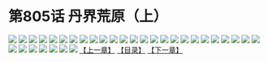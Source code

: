 # 第805话 丹界荒原（上）
![](https://mhpic.xiaomingtaiji.net/comic/D/斗破苍穹/第805话F1_262498/1.jpg-zymk.middle.webp)
![](https://mhpic.xiaomingtaiji.net/comic/D/斗破苍穹/第805话F1_262498/2.jpg-zymk.middle.webp)
![](https://mhpic.xiaomingtaiji.net/comic/D/斗破苍穹/第805话F1_262498/3.jpg-zymk.middle.webp)
![](https://mhpic.xiaomingtaiji.net/comic/D/斗破苍穹/第805话F1_262498/4.jpg-zymk.middle.webp)
![](https://mhpic.xiaomingtaiji.net/comic/D/斗破苍穹/第805话F1_262498/5.jpg-zymk.middle.webp)
![](https://mhpic.xiaomingtaiji.net/comic/D/斗破苍穹/第805话F1_262498/6.jpg-zymk.middle.webp)
![](https://mhpic.xiaomingtaiji.net/comic/D/斗破苍穹/第805话F1_262498/7.jpg-zymk.middle.webp)
![](https://mhpic.xiaomingtaiji.net/comic/D/斗破苍穹/第805话F1_262498/8.jpg-zymk.middle.webp)
![](https://mhpic.xiaomingtaiji.net/comic/D/斗破苍穹/第805话F1_262498/9.jpg-zymk.middle.webp)
![](https://mhpic.xiaomingtaiji.net/comic/D/斗破苍穹/第805话F1_262498/10.jpg-zymk.middle.webp)
![](https://mhpic.xiaomingtaiji.net/comic/D/斗破苍穹/第805话F1_262498/11.jpg-zymk.middle.webp)
![](https://mhpic.xiaomingtaiji.net/comic/D/斗破苍穹/第805话F1_262498/12.jpg-zymk.middle.webp)
![](https://mhpic.xiaomingtaiji.net/comic/D/斗破苍穹/第805话F1_262498/13.jpg-zymk.middle.webp)
![](https://mhpic.xiaomingtaiji.net/comic/D/斗破苍穹/第805话F1_262498/14.jpg-zymk.middle.webp)
![](https://mhpic.xiaomingtaiji.net/comic/D/斗破苍穹/第805话F1_262498/15.jpg-zymk.middle.webp)
![](https://mhpic.xiaomingtaiji.net/comic/D/斗破苍穹/第805话F1_262498/16.jpg-zymk.middle.webp)
![](https://mhpic.xiaomingtaiji.net/comic/D/斗破苍穹/第805话F1_262498/17.jpg-zymk.middle.webp)
![](https://mhpic.xiaomingtaiji.net/comic/D/斗破苍穹/第805话F1_262498/18.jpg-zymk.middle.webp)
![](https://mhpic.xiaomingtaiji.net/comic/D/斗破苍穹/第805话F1_262498/19.jpg-zymk.middle.webp)
![](https://mhpic.xiaomingtaiji.net/comic/D/斗破苍穹/第805话F1_262498/20.jpg-zymk.middle.webp)
![](https://mhpic.xiaomingtaiji.net/comic/D/斗破苍穹/第805话F1_262498/21.jpg-zymk.middle.webp)
![](https://mhpic.xiaomingtaiji.net/comic/D/斗破苍穹/第805话F1_262498/22.jpg-zymk.middle.webp)
![](https://mhpic.xiaomingtaiji.net/comic/D/斗破苍穹/第805话F1_262498/23.jpg-zymk.middle.webp)
![](https://mhpic.xiaomingtaiji.net/comic/D/斗破苍穹/第805话F1_262498/24.jpg-zymk.middle.webp)
![](https://mhpic.xiaomingtaiji.net/comic/D/斗破苍穹/第805话F1_262498/25.jpg-zymk.middle.webp)
![](https://mhpic.xiaomingtaiji.net/comic/D/斗破苍穹/第805话F1_262498/26.jpg-zymk.middle.webp)
![](https://mhpic.xiaomingtaiji.net/comic/D/斗破苍穹/第805话F1_262498/27.jpg-zymk.middle.webp)
![](https://mhpic.xiaomingtaiji.net/comic/D/斗破苍穹/第805话F1_262498/28.jpg-zymk.middle.webp)
![](https://mhpic.xiaomingtaiji.net/comic/D/斗破苍穹/第805话F1_262498/29.jpg-zymk.middle.webp)
![](https://mhpic.xiaomingtaiji.net/comic/D/斗破苍穹/第805话F1_262498/30.jpg-zymk.middle.webp)
![](https://mhpic.xiaomingtaiji.net/comic/D/斗破苍穹/第805话F1_262498/31.jpg-zymk.middle.webp)
![](https://mhpic.xiaomingtaiji.net/comic/D/斗破苍穹/第805话F1_262498/32.jpg-zymk.middle.webp)
[【上一章】](./808.md)
[【目录】](./README.md)
[【下一章】](./810.md)

